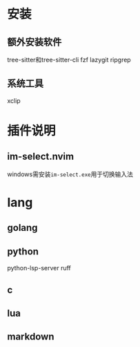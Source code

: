 # 安装

## 额外安装软件
tree-sitter和tree-sitter-cli
fzf
lazygit
ripgrep

## 系统工具
xclip

# 插件说明
## im-select.nvim
windows需安装`im-select.exe`用于切换输入法

# lang

## golang

## python
python-lsp-server
ruff

## c

## lua

## markdown
